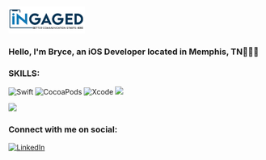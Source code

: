  <img alt="GIF" src="https://github.com/bellisMMA/bellisMMA/blob/main/image002.png" width="30%" />

### Hello, I'm Bryce, an iOS Developer located in Memphis, TN👨🏿‍💻


### SKILLS:
![Swift](https://img.shields.io/badge/Swift-FA7343?style=for-the-badge&logo=swift&logoColor=white) ![CocoaPods](https://img.shields.io/badge/cocoapods-FA2A02?style=for-the-badge&logo=cocoapods&logoColor=white) ![Xcode](https://img.shields.io/badge/Xcode-007ACC?style=for-the-badge&logo=Xcode&logoColor=white) <img src="https://img.shields.io/badge/App_Store-0D96F6?style=for-the-badge&logo=app-store&logoColor=white" />

<img src="https://img.shields.io/badge/Sketch-FFB387?style=for-the-badge&logo=sketch&logoColor=black" />

### Connect with me on social:
[![LinkedIn](https://img.shields.io/badge/LinkedIn-0077B5?style=for-the-badge&logo=linkedin&logoColor=white)](https://www.linkedin.com/in/zbe/)
